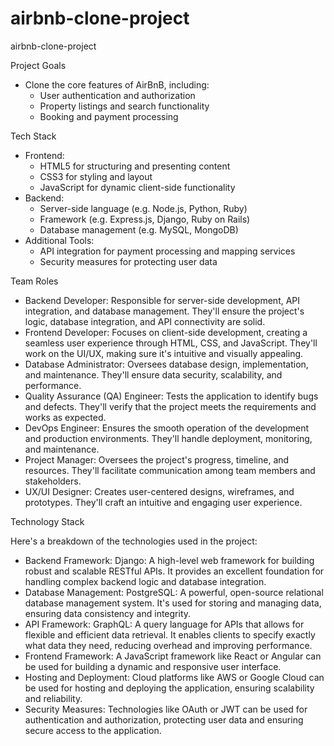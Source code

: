 # airbnb-clone-project
airbnb-clone-project

Project Goals
- Clone the core features of AirBnB, including:
    - User authentication and authorization
    - Property listings and search functionality
    - Booking and payment processing

Tech Stack
- Frontend:
    - HTML5 for structuring and presenting content
    - CSS3 for styling and layout
    - JavaScript for dynamic client-side functionality
- Backend:
    - Server-side language (e.g. Node.js, Python, Ruby)
    - Framework (e.g. Express.js, Django, Ruby on Rails)
    - Database management (e.g. MySQL, MongoDB)
- Additional Tools:
    - API integration for payment processing and mapping services
    - Security measures for protecting user data
 

Team Roles

- Backend Developer: Responsible for server-side development, API integration, and database management. They'll ensure the project's logic, database integration, and API connectivity are solid.
- Frontend Developer: Focuses on client-side development, creating a seamless user experience through HTML, CSS, and JavaScript. They'll work on the UI/UX, making sure it's intuitive and visually appealing.
- Database Administrator: Oversees database design, implementation, and maintenance. They'll ensure data security, scalability, and performance.
- Quality Assurance (QA) Engineer: Tests the application to identify bugs and defects. They'll verify that the project meets the requirements and works as expected.
- DevOps Engineer: Ensures the smooth operation of the development and production environments. They'll handle deployment, monitoring, and maintenance.
- Project Manager: Oversees the project's progress, timeline, and resources. They'll facilitate communication among team members and stakeholders.
- UX/UI Designer: Creates user-centered designs, wireframes, and prototypes. They'll craft an intuitive and engaging user experience.



Technology Stack

Here's a breakdown of the technologies used in the project:

- Backend Framework: Django: A high-level web framework for building robust and scalable RESTful APIs. It provides an excellent foundation for handling complex backend logic and database integration.
- Database Management: PostgreSQL: A powerful, open-source relational database management system. It's used for storing and managing data, ensuring data consistency and integrity.
- API Framework: GraphQL: A query language for APIs that allows for flexible and efficient data retrieval. It enables clients to specify exactly what data they need, reducing overhead and improving performance.
- Frontend Framework: A JavaScript framework like React or Angular can be used for building a dynamic and responsive user interface.
- Hosting and Deployment: Cloud platforms like AWS or Google Cloud can be used for hosting and deploying the application, ensuring scalability and reliability.
- Security Measures: Technologies like OAuth or JWT can be used for authentication and authorization, protecting user data and ensuring secure access to the application.

